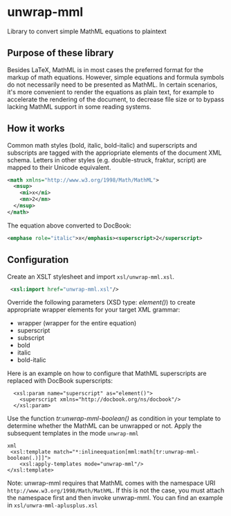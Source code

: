 # unwrap-mml
Library to convert simple MathML equations to plaintext

## Purpose of these library

Besides LaTeX, MathML is in most cases the preferred format for the markup
of math equations. However, simple equations and formula symbols do not
necessarily need to be presented as MathML. In certain scenarios, it's more
convenient to render the equations as plain text, for example to accelerate the
rendering of the document, to decrease file size or to bypass lacking MathML
support in some reading systems.

## How it works

Common math styles (bold, italic, bold-italic) and superscripts and subscripts are
tagged with the appriopriate elements of the document XML schema. Letters in other
styles (e.g. double-struck, fraktur, script) are mapped to their Unicode equivalent.

```xml
<math xmlns="http://www.w3.org/1998/Math/MathML">
  <msup>
    <mi>x</mi>
    <mn>2</mn>
  </msup>
</math>
```

The equation above converted to DocBook:


```xml
<emphase role="italic">x</emphasis><superscript>2</superscript>

```

## Configuration

Create an XSLT stylesheet and import `xsl/unwrap-mml.xsl`.

```xml
 <xsl:import href="unwrap-mml.xsl"/>
```

Override the following parameters (XSD type: _element()_) to create appropriate
wrapper elements for your target XML grammar:

* wrapper (wrapper for the entire equation)
* superscript
* subscript
* bold
* italic
* bold-italic

Here is an example on how to configure that MathML superscripts are replaced
with DocBook superscripts:

```
  <xsl:param name="superscript" as="element()">
    <superscript xmlns="http://docbook.org/ns/docbook"/>
  </xsl:param>

```

Use the function _tr:unwrap-mml-boolean()_ as condition in your template
to determine whether the MathML can be unwrapped or not. Apply the subsequent
templates in the mode `unwrap-mml`

```
xml
 <xsl:template match="*:inlineequation[mml:math[tr:unwrap-mml-boolean(.)]]">
    <xsl:apply-templates mode="unwrap-mml"/>
</xsl:template>

```

Note: unwrap-mml requires that MathML comes with the namespace URI
`http://www.w3.org/1998/Math/MathML`. If this is not the case, you must attach
the namespace first and then invoke unwrap-mml. You can find an example
in `xsl/unwra-mml-aplusplus.xsl`

